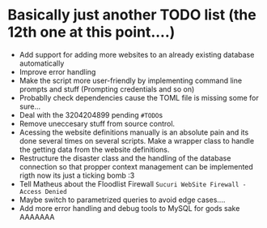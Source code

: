 # Basically just another TODO list (the 12th one at this point....)

- Add support for adding more websites to an already existing database automatically
- Improve error handling
- Make the script more user-friendly by implementing command line prompts and stuff (Prompting credentials and so on)
- Probablly check dependencies cause the TOML file is missing some for sure...
- Deal with the 3204204899 pending `#TODO`s
- Remove uneccesary stuff from source control.
- Acessing the website definitions manually is an absolute pain and its done several times on several scripts. Make a 
wrapper class to handle the getting data from the website definitions.
- Restructure the disaster class and the handling of the database connection so that propper
context management can be implemented rigth now its just a ticking bomb :3
- Tell Matheus about the Floodlist Firewall `Sucuri WebSite Firewall - Access Denied`
- Maybe switch to parametrized queries to avoid edge cases....
- Add more error handling and debug tools to MySQL for gods sake AAAAAAA